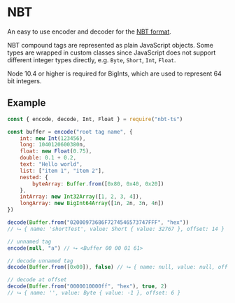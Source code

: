 # NBT

An easy to use encoder and decoder for the [NBT format](https://wiki.vg/NBT).

NBT compound tags are represented as plain JavaScript objects. Some types
are wrapped in custom classes since JavaScript does not support different integer
types directly, e.g. `Byte`, `Short`, `Int`, `Float`.

Node 10.4 or higher is required for BigInts, which are used to represent 64 bit integers.

## Example

```js
const { encode, decode, Int, Float } = require("nbt-ts")

const buffer = encode("root tag name", {
    int: new Int(123456),
    long: 1040120600380n,
    float: new Float(0.75),
    double: 0.1 + 0.2,
    text: "Hello world",
    list: ["item 1", "item 2"],
    nested: {
        byteArray: Buffer.from([0x80, 0x40, 0x20])
    },
    intArray: new Int32Array([1, 2, 3, 4]),
    longArray: new BigInt64Array([1n, 2n, 3n, 4n])
})

decode(Buffer.from("02000973686F7274546573747FFF", "hex"))
// ⮡ { name: 'shortTest', value: Short { value: 32767 }, offset: 14 }

// unnamed tag
encode(null, "a") // ⮡ <Buffer 00 00 01 61>

// decode unnamed tag
decode(Buffer.from([0x00]), false) // ⮡ { name: null, value: null, offset: 1 }

// decode at offset
decode(Buffer.from("0000010000ff", "hex"), true, 2)
// ⮡ { name: '', value: Byte { value: -1 }, offset: 6 }
```
